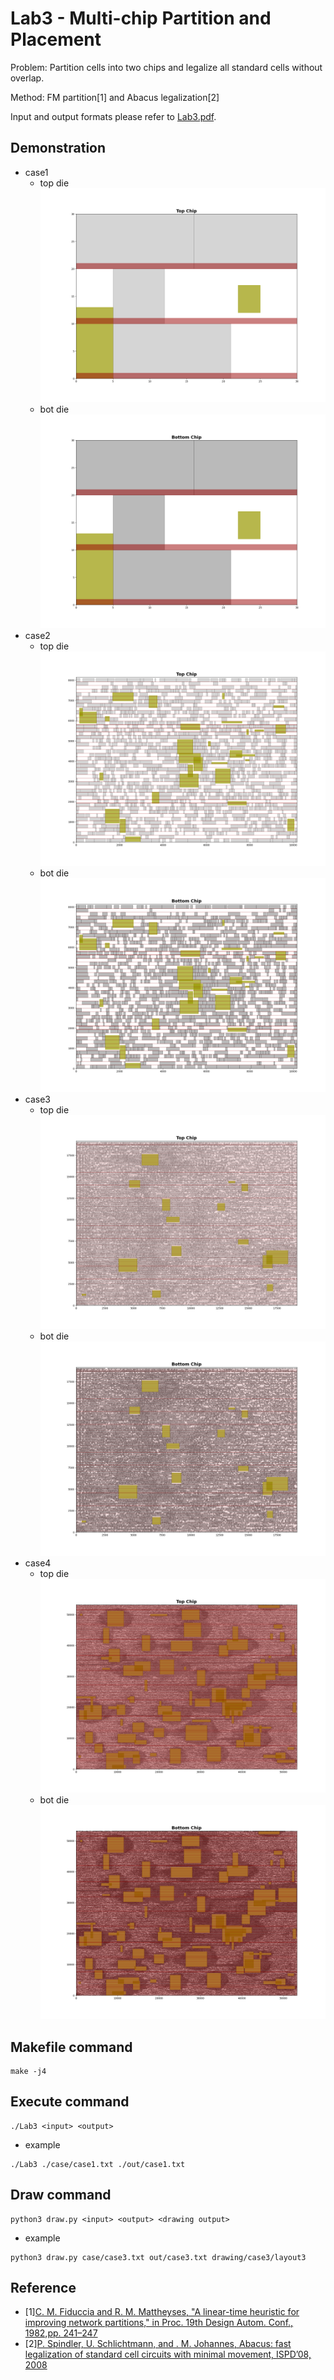 # Lab3 - Multi-chip Partition and Placement
Problem: Partition cells into two chips and legalize all standard cells without overlap.

Method: FM partition[1] and Abacus legalization[2]

Input and output formats please refer to [Lab3.pdf](./Lab3.pdf).
## Demonstration
* case1
    * top die
        ![](./drawing/case1/layout1_top.png)
    * bot die
        ![](./drawing/case1/layout1_bottom.png)
* case2
    * top die
        ![](./drawing/case2/layout2_top.png)
    * bot die
        ![](./drawing/case2/layout2_bottom.png)
* case3
    * top die
        ![](./drawing/case3/layout3_top.png)
    * bot die
        ![](./drawing/case3/layout3_bottom.png)
* case4
    * top die
        ![](./drawing/case4/layout4_top.png)
    * bot die
        ![](./drawing/case4/layout4_bottom.png)

## Makefile command
```
make -j4
```

## Execute command
```
./Lab3 <input> <output>
```
* example
```
./Lab3 ./case/case1.txt ./out/case1.txt
```
## Draw command
```
python3 draw.py <input> <output> <drawing output>
```
* example
```
python3 draw.py case/case3.txt out/case3.txt drawing/case3/layout3
```
## Reference 
* \[1\][C. M. Fiduccia and R. M. Mattheyses, "A linear-time heuristic for improving network partitions," in Proc. 19th Design Autom. Conf., 1982,pp. 241–247](https://ieeexplore.ieee.org/document/1585498)
* \[2\][P. Spindler, U. Schlichtmann, and . M. Johannes, Abacus: fast legalization of standard cell circuits with minimal movement, ISPD’08, 2008](https://dl.acm.org/doi/10.1145/1353629.1353640)